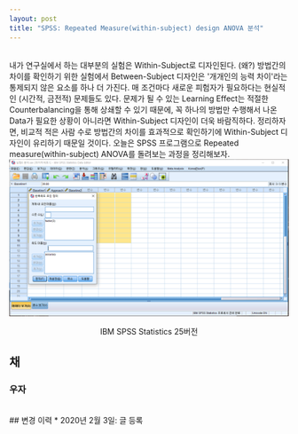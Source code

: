 ```yaml
---
layout: post
title: "SPSS: Repeated Measure(within-subject) design ANOVA 분석"
---
```

<br>
내가 연구실에서 하는 대부분의 실험은 Within-Subject로 디자인된다. (왜?) 방법간의 차이를 확인하기 위한 실험에서 Between-Subject 디자인은 '개개인의 능력 차이'라는 통제되지 않은 요소를 하나 더 가진다. 매 조건마다 새로운 피험자가 필요하다는 현실적인 (시간적, 금전적) 문제들도 있다. 문제가 될 수 있는 Learning Effect는 적절한 Counterbalancing을 통해 상쇄할 수 있기 때문에, 꼭 하나의 방법만 수행해서 나온 Data가 필요한 상황이 아니라면 Within-Subject 디자인이 더욱 바람직하다. 정리하자면, 비교적 적은 사람 수로 방법간의 차이를 효과적으로 확인하기에 Within-Subject 디자인이 유리하기 때문일 것이다. 오늘은 SPSS 프로그램으로 Repeated measure(within-subject) ANOVA를 돌려보는 과정을 정리해보자.

<img src="/assets/RManova/SPSSoverview.PNG" width="600">
<p style='text-align:center'>IBM SPSS Statistics 25버전</p>


## 채

### 우자

<br>
## 변경 이력
* 2020년 2월 3일: 글 등록
